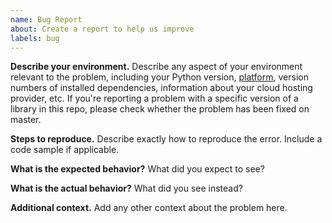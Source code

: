 ```yaml
---
name: Bug Report
about: Create a report to help us improve
labels: bug
---
```


**Describe your environment.** Describe any aspect of your environment relevant to the problem, including your Python version, [platform](https://docs.python.org/3/library/platform.html), version numbers of installed dependencies, information about your cloud hosting provider, etc. If you're reporting a problem with a specific version of a library in this repo, please check whether the problem has been fixed on master.

**Steps to reproduce.**
Describe exactly how to reproduce the error. Include a code sample if applicable.

**What is the expected behavior?**
What did you expect to see?

**What is the actual behavior?**
What did you see instead?

**Additional context.**
Add any other context about the problem here.
